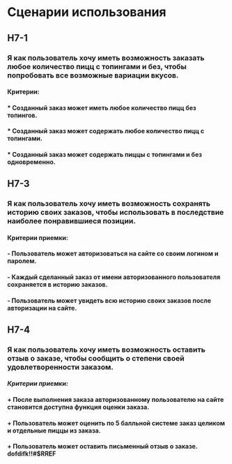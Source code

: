 # Сценарии использования 

## H7-1
### Я как пользователь хочу иметь возможность заказать любое количество пицц с топингами и без, чтобы попробовать все возможные вариации вкусов.
#### Критерии:
#### * Созданный заказ может иметь любое количество пицц без топингов.
#### * Созданный заказ может содержать любое количество пицц с топингами.
#### * Созданный заказ может содержать пиццы с топингами и без одновременно.

## H7-3
### Я как пользователь хочу иметь возможность сохранять историю своих заказов, чтобы использовать в последствие наиболее понравившиеся позиции.
#### **Критерии приемки:**
#### - Пользователь может авторизоваться на сайте со своим логином и паролем.
#### - Каждый сделанный заказ от имени авторизованного пользователя сохраняется в историю заказов.
#### - Пользователь может увидеть всю историю своих заказов после авторизации на сайте.

## H7-4
### Я как пользователь хочу иметь возможность оставить отзыв о заказе, чтобы сообщить о степени своей удовлетворенности заказом.
#### ***Критерии приемки:***
#### + После выполнения заказа авторизованному пользователю на сайте становится доступна функция оценки заказа.
#### + Пользователь может оценить по 5 балльной системе заказ целиком и отдельные пиццы из заказа.
#### + Пользователь может оставить письменный отзыв о заказе.  dofdifk!!#$RREF